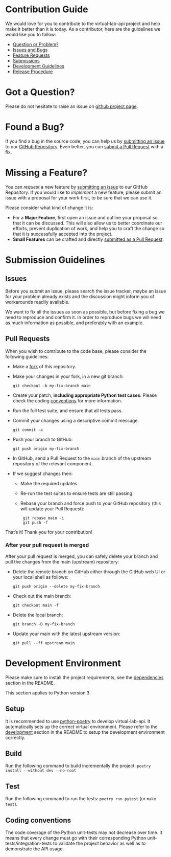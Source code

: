 # Contribution Guide

We would love for you to contribute to the virtual-lab-api project and help make it better than it is today.
As a contributor, here are the guidelines we would like you to follow:

 - [Question or Problem?](#got-a-question)
 - [Issues and Bugs](#found-a-bug)
 - [Feature Requests](#missing-a-feature)
 - [Submissions](#submission-guidelines)
 - [Development Guidelines](#development)
 - [Release Procedure](#release)

# Got a Question?

Please do not hesitate to raise an issue on [github project page][github].

# Found a Bug?

If you find a bug in the source code, you can help us by [submitting an issue](#issues)
to our [GitHub Repository][github]. Even better, you can [submit a Pull Request](#pull-requests) with a fix.

#  Missing a Feature?

You can *request* a new feature by [submitting an issue](#issues) to our GitHub Repository.
If you would like to *implement* a new feature, please submit an issue with a proposal for your 
work first, to be sure that we can use it.

Please consider what kind of change it is:

* For a **Major Feature**, first open an issue and outline your proposal so that it can be
discussed. This will also allow us to better coordinate our efforts, prevent duplication of work,
and help you to craft the change so that it is successfully accepted into the project.
* **Small Features** can be crafted and directly [submitted as a Pull Request](#pull-requests).

# Submission Guidelines

## Issues

Before you submit an issue, please search the issue tracker, maybe an issue for your problem
already exists and the discussion might inform you of workarounds readily available.

We want to fix all the issues as soon as possible, but before fixing a bug we need to reproduce
and confirm it. In order to reproduce bugs we will need as much information as possible, and
preferably with an example.

## Pull Requests

When you wish to contribute to the code base, please consider the following guidelines:

* Make a [fork](https://guides.github.com/activities/forking/) of this repository.
* Make your changes in your fork, in a new git branch:

     ```shell
     git checkout -b my-fix-branch main
     ```
* Create your patch, **including appropriate Python test cases**.
  Please check the coding [conventions](#coding-conventions) for more information.
* Run the full test suite, and ensure that all tests pass.
* Commit your changes using a descriptive commit message.

     ```shell
     git commit -a
     ```
* Push your branch to GitHub:

    ```shell
    git push origin my-fix-branch
    ```
* In GitHub, send a Pull Request to the `main` branch of the upstream repository of the relevant component.
* If we suggest changes then:
  * Make the required updates.
  * Re-run the test suites to ensure tests are still passing.
  * Rebase your branch and force push to your GitHub repository (this will update your Pull Request):

       ```shell
        git rebase main -i
        git push -f
       ```

That’s it! Thank you for your contribution!

### After your pull request is merged

After your pull request is merged, you can safely delete your branch and pull the changes from
the main (upstream) repository:

* Delete the remote branch on GitHub either through the GitHub web UI or your local shell as follows:

    ```shell
    git push origin --delete my-fix-branch
    ```
* Check out the main branch:

    ```shell
    git checkout main -f
    ```
* Delete the local branch:

    ```shell
    git branch -D my-fix-branch
    ```
* Update your main with the latest upstream version:

    ```shell
    git pull --ff upstream main
    ```

[github]: https://github.com/BlueBrain/virtual-lab-api

# Development Environment

Please make sure to install the project requirements,
see the [dependencies](./README.md#dependencies) section in the README.

This section applies to Python version 3.

## Setup

It is recommended to use [python-poetry](https://python-poetry.org/) to develop virtual-lab-api. It automatically sets up the correct virtual environment.
Please refer to the [development](./README.md#development) section in the README to setup the development environment correctly.

## Build

Run the following command to build incrementally the project: `poetry install --without dev --no-root`

## Test

Run the following command to run the tests: `poetry run pytest` (or `make test`). 

## Coding conventions

The code coverage of the Python unit-tests may not decrease over time.
It means that every change must go with their corresponding Python unit-tests/integration-tests to
validate the project behavior as well as to demonstrate the API usage. 
